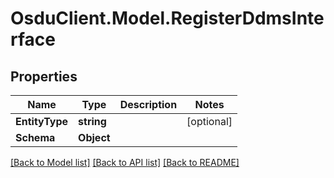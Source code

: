# OsduClient.Model.RegisterDdmsInterface
## Properties

Name | Type | Description | Notes
------------ | ------------- | ------------- | -------------
**EntityType** | **string** |  | [optional] 
**Schema** | **Object** |  | 

[[Back to Model list]](../README.md#documentation-for-models) [[Back to API list]](../README.md#documentation-for-api-endpoints) [[Back to README]](../README.md)

